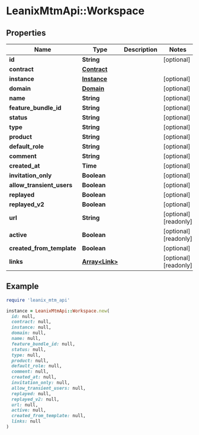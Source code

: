 # LeanixMtmApi::Workspace

## Properties

| Name | Type | Description | Notes |
| ---- | ---- | ----------- | ----- |
| **id** | **String** |  | [optional] |
| **contract** | [**Contract**](Contract.md) |  |  |
| **instance** | [**Instance**](Instance.md) |  | [optional] |
| **domain** | [**Domain**](Domain.md) |  | [optional] |
| **name** | **String** |  | [optional] |
| **feature_bundle_id** | **String** |  | [optional] |
| **status** | **String** |  | [optional] |
| **type** | **String** |  | [optional] |
| **product** | **String** |  | [optional] |
| **default_role** | **String** |  | [optional] |
| **comment** | **String** |  | [optional] |
| **created_at** | **Time** |  | [optional] |
| **invitation_only** | **Boolean** |  | [optional] |
| **allow_transient_users** | **Boolean** |  | [optional] |
| **replayed** | **Boolean** |  | [optional] |
| **replayed_v2** | **Boolean** |  | [optional] |
| **url** | **String** |  | [optional][readonly] |
| **active** | **Boolean** |  | [optional][readonly] |
| **created_from_template** | **Boolean** |  | [optional] |
| **links** | [**Array&lt;Link&gt;**](Link.md) |  | [optional][readonly] |

## Example

```ruby
require 'leanix_mtm_api'

instance = LeanixMtmApi::Workspace.new(
  id: null,
  contract: null,
  instance: null,
  domain: null,
  name: null,
  feature_bundle_id: null,
  status: null,
  type: null,
  product: null,
  default_role: null,
  comment: null,
  created_at: null,
  invitation_only: null,
  allow_transient_users: null,
  replayed: null,
  replayed_v2: null,
  url: null,
  active: null,
  created_from_template: null,
  links: null
)
```

